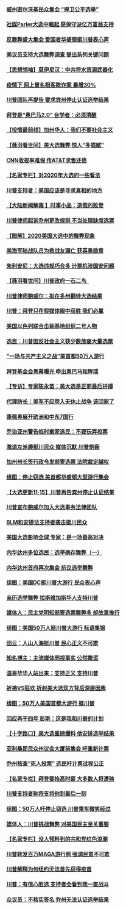 #### [威州密尔沃基民众集会 “捍卫公平选举”](../pages/nsc412/n12552223.md) 
#### [社媒Parler大选中崛起 获保守派亿万富翁支持](../pages/nsc412/n12552309.md) 
#### [反舞弊盛大集会 爱国者华盛顿挺川普表心声](../pages/nsc412/n12552013.md) 
#### [美议员支持大选舞弊调查 提出系列关键问题](../pages/nsc412/n12552266.md) 
#### [【思想领袖】莫伊尼汉：中共将水资源武器化](../pages/nsc412/n12465040.md) 
#### [疫情下 网上冒名租客欺诈案 暴增30%](../pages/nsc412/n12552106.md) 
#### [川普团队再提告 要求宾州停止认证选举结果](../pages/nsc412/n12552074.md) 
#### [拜登是“奥巴马2.0” 台学者：必须清醒](../pages/nsc412/n12547556.md) 
#### [【役情最前线】加州华人：我们不要社会主义](../pages/nsc412/n12552016.md) 
#### [【薇羽看世间】美大选舞弊 惊人“多猫腻”](../pages/nsc412/n12551495.md) 
#### [CNN收视率难保 传AT&T求售还债](../pages/nsc412/n12551353.md) 
#### [【名家专栏】对2020年大选的一些看法](../pages/nsc412/n12551118.md) 
#### [川普支持者：美国应该是寻求真相的地方](../pages/nsc412/n12551736.md) 
#### [【大陆新闻解毒 】时事小品：造假的败登](../pages/nsc412/n12551030.md) 
#### [川普律师起诉乔州更改规则 不当处理缺席选票](../pages/nsc412/n12551816.md) 
#### [【图解】2020美国大选中的舞弊现象](../pages/nsc412/n12551781.md) 
#### [美海军陆战队员为救战友溺亡 获英勇勋章](../pages/nsc412/n12551044.md) 
#### [朱利安尼：大选违规巧合多 计票机涉国安问题](../pages/nsc412/n12551769.md) 
#### [【薇羽看世间】川普政府一石二鸟   ](../pages/nsc412/n12551389.md) 
#### [川普律师鲍威尔：拟在多州翻转大选结果](../pages/nsc412/n12551731.md) 
#### [川普：拜登只在假媒体眼中获胜 我们必赢](../pages/nsc412/n12551570.md) 
#### [美国以色列联合击毙基地组织二号人物](../pages/nsc412/n12551575.md) 
#### [选民：川普因反社会主义获少数族裔大量选票](../pages/nsc412/n12551561.md) 
#### [“一场与共产主义之战”美首都50万人游行](../pages/nsc412/n12550985.md) 
#### [拜登基金会黑幕曝光 牵出奥巴马和辉瑞](../pages/nsc412/n12551522.md) 
#### [【专访】专家陈永苗：美大选是正邪最后拼搏](../pages/nsc412/n12551352.md) 
#### [代理防长：美军不应卷入无休止战争 该回家了](../pages/nsc412/n12551458.md) 
#### [蓬佩奥展开欧洲和中东7国行](../pages/nsc412/n12551331.md) 
#### [乔治亚州警告临时搬家选民：不要玩弄投票](../pages/nsc412/n12551166.md) 
#### [激进左派袭挺川民众 媒体沉默 川普炮轰](../pages/nsc412/n12551262.md) 
#### [加州州长签行政令发邮寄选票 法院裁定越权](../pages/nsc412/n12551154.md) 
#### [组图：停止窃选 美首都华盛顿大型游行集会](../pages/nsc412/n12551175.md) 
#### [【大选更新11·15】川普再告宾州停止认证结果](../pages/nsc412/n12550675.md) 
#### [川普宣布鲍威尔加入大选事务法律团队](../pages/nsc412/n12550980.md) 
#### [BLM和安提法支持者袭击挺川民众](../pages/nsc412/n12551005.md) 
#### [美国大选影响全球 专家：是一场善恶对决](../pages/nsc412/n12550876.md) 
#### [内华达州多位选民：选举确存舞弊（一）](../pages/nsc412/n12550715.md) 
#### [内华达州首府再次集会 抗议选举舞弊](../pages/nsc412/n12550741.md) 
#### [组图：美国DC挺川普大游行 民众表心声](../pages/nsc412/n12550596.md) 
#### [亲历选举舞弊 拉斯维加斯华人支持川普](../pages/nsc412/n12550671.md) 
#### [媒体人：民主党明知邮寄选票舞弊多 却故意推行](../pages/nsc412/n12545847.md) 
#### [组图：美国50万人挺川普大游行 标语集锦](../pages/nsc412/n12550427.md) 
#### [田云：人山人海挺川普 民心正义不可欺](../pages/nsc412/n12550294.md) 
#### [知名博主：主流媒体罔视事实 公然撒谎](../pages/nsc412/n12550536.md) 
#### [温哥华华人站出来：支持正义 支持川普](../pages/nsc412/n12550451.md) 
#### [祈祷VS狂欢 折射美大选双方背后深层因素](../pages/nsc412/n12549548.md) 
#### [组图：50万人美国首都大游行 挺川普](../pages/nsc412/n12550216.md) 
#### [回应再干四年 彭斯：这是我和川普的计划](../pages/nsc412/n12550298.md) 
#### [【十字路口】美大选重磅爆料 他安排选举结果](../pages/nsc412/n12550057.md) 
#### [亚利桑那民众州议会大厦前集会 吁重新计票](../pages/nsc412/n12550170.md) 
#### [乔州核查“死人投票” 选民吁计票过程公正](../pages/nsc412/n12549900.md) 
#### [【名家专栏】拜登要抬高时薪 大多数人将遭殃](../pages/nsc412/n12549561.md) 
#### [川普支持者称将支持他到最后一刻](../pages/nsc412/n12549816.md) 
#### [组图：50万人吁停止窃选 川普乘车微笑经过](../pages/nsc412/n12549853.md) 
#### [媒体人：川普挑战舞弊 对美国民主至关重要](../pages/nsc412/n12549899.md) 
#### [【名家专栏】没人预料到的共和党红色浪潮](../pages/nsc412/n12549274.md) 
#### [川普转发百万MAGA游行照 强调民意不可欺](../pages/nsc412/n12549739.md) 
#### [川普解释为何纽约无法首先获得疫苗](../pages/nsc412/n12549807.md) 
#### [川普：有信心胜选 支持者会看到我一直战斗](../pages/nsc412/n12549753.md) 
#### [众议员：不核实签名 乔州无法认证选举结果](../pages/nsc412/n12549755.md) 
